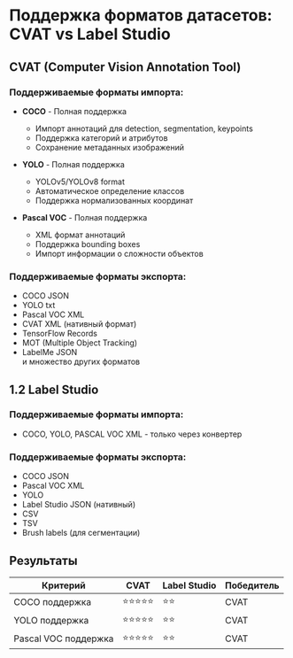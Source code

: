 # Поддержка форматов датасетов: CVAT vs Label Studio

## CVAT (Computer Vision Annotation Tool)

### Поддерживаемые форматы импорта:
- **COCO** - Полная поддержка
  - Импорт аннотаций для detection, segmentation, keypoints
  - Поддержка категорий и атрибутов
  - Сохранение метаданных изображений

- **YOLO** - Полная поддержка
  - YOLOv5/YOLOv8 format
  - Автоматическое определение классов
  - Поддержка нормализованных координат

- **Pascal VOC** - Полная поддержка
  - XML формат аннотаций
  - Поддержка bounding boxes
  - Импорт информации о сложности объектов

### Поддерживаемые форматы экспорта:
- COCO JSON
- YOLO txt
- Pascal VOC XML
- CVAT XML (нативный формат)
- TensorFlow Records
- MOT (Multiple Object Tracking)
- LabelMe JSON  
и множество других форматов

## 1.2 Label Studio

### Поддерживаемые форматы импорта:
- COCO, YOLO, PASCAL VOC XML - только через конвертер

### Поддерживаемые форматы экспорта:
- COCO JSON
- Pascal VOC XML
- YOLO
- Label Studio JSON (нативный)
- CSV
- TSV
- Brush labels (для сегментации)

## Результаты  
| Критерий | CVAT | Label Studio | Победитель |
|----------|------|--------------|------------|
| COCO поддержка | ⭐⭐⭐⭐⭐ | ⭐⭐ | CVAT |
| YOLO поддержка | ⭐⭐⭐⭐⭐ | ⭐⭐ | CVAT |
| Pascal VOC поддержка | ⭐⭐⭐⭐⭐ | ⭐⭐ | CVAT |
